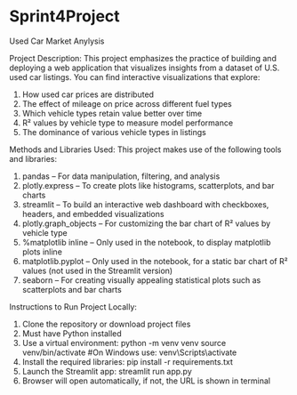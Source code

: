 # Sprint4Project
Used Car Market Anylysis

Project Description:
This project emphasizes the practice of building and deploying a web application that visualizes insights from a dataset of U.S. used car listings. You can find interactive visualizations that explore:

1) How used car prices are distributed
2) The effect of mileage on price across different fuel types
3) Which vehicle types retain value better over time
4) R² values by vehicle type to measure model performance
4) The dominance of various vehicle types in listings

Methods and Libraries Used:
This project makes use of the following tools and libraries:

1) pandas – For data manipulation, filtering, and analysis
2) plotly.express – To create plots like histograms, scatterplots, and bar charts
3) streamlit – To build an interactive web dashboard with checkboxes, headers, and embedded visualizations
4) plotly.graph_objects – For customizing the bar chart of R² values by vehicle type
5) %matplotlib inline – Only used in the notebook, to display matplotlib plots inline
6) matplotlib.pyplot – Only used in the notebook, for a static bar chart of R² values (not used in the Streamlit version)
7) seaborn – For creating visually appealing statistical plots such as scatterplots and bar charts

Instructions to Run Project Locally:
1) Clone the repository or download project files
2) Must have Python installed
3) Use a virtual environment:
    python -m venv venv
    source venv/bin/activate   #On Windows use: venv\Scripts\activate
4) Install the required libraries:
    pip install -r requirements.txt
5) Launch the Streamlit app:
    streamlit run app.py
6) Browser will open automatically, if not, the URL is shown in terminal


